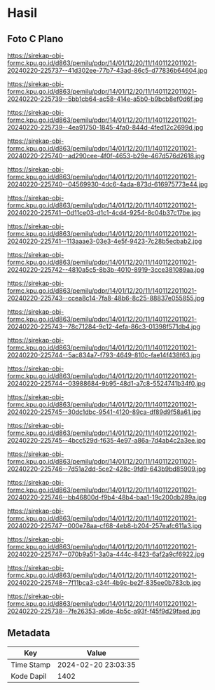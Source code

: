 # Hasil

## Foto C Plano

https://sirekap-obj-formc.kpu.go.id/d863/pemilu/pdpr/14/01/12/20/11/1401122011021-20240220-225737--41d302ee-77b7-43ad-86c5-d77836b64604.jpg

https://sirekap-obj-formc.kpu.go.id/d863/pemilu/pdpr/14/01/12/20/11/1401122011021-20240220-225739--5bb1cb64-ac58-414e-a5b0-b9bcb8ef0d6f.jpg

https://sirekap-obj-formc.kpu.go.id/d863/pemilu/pdpr/14/01/12/20/11/1401122011021-20240220-225739--4ea91750-1845-4fa0-844d-4fed12c2699d.jpg

https://sirekap-obj-formc.kpu.go.id/d863/pemilu/pdpr/14/01/12/20/11/1401122011021-20240220-225740--ad290cee-4f0f-4653-b29e-467d576d2618.jpg

https://sirekap-obj-formc.kpu.go.id/d863/pemilu/pdpr/14/01/12/20/11/1401122011021-20240220-225740--04569930-4dc6-4ada-873d-616975773e44.jpg

https://sirekap-obj-formc.kpu.go.id/d863/pemilu/pdpr/14/01/12/20/11/1401122011021-20240220-225741--0d11ce03-d1c1-4cd4-9254-8c04b37c17be.jpg

https://sirekap-obj-formc.kpu.go.id/d863/pemilu/pdpr/14/01/12/20/11/1401122011021-20240220-225741--113aaae3-03e3-4e5f-9423-7c28b5ecbab2.jpg

https://sirekap-obj-formc.kpu.go.id/d863/pemilu/pdpr/14/01/12/20/11/1401122011021-20240220-225742--4810a5c5-8b3b-4010-8919-3cce381089aa.jpg

https://sirekap-obj-formc.kpu.go.id/d863/pemilu/pdpr/14/01/12/20/11/1401122011021-20240220-225743--ccea8c14-7fa8-48b6-8c25-88837e055855.jpg

https://sirekap-obj-formc.kpu.go.id/d863/pemilu/pdpr/14/01/12/20/11/1401122011021-20240220-225743--78c71284-9c12-4efa-86c3-01398f571db4.jpg

https://sirekap-obj-formc.kpu.go.id/d863/pemilu/pdpr/14/01/12/20/11/1401122011021-20240220-225744--5ac834a7-f793-4649-810c-fae14f438f63.jpg

https://sirekap-obj-formc.kpu.go.id/d863/pemilu/pdpr/14/01/12/20/11/1401122011021-20240220-225744--03988684-9b95-48d1-a7c8-5524741b34f0.jpg

https://sirekap-obj-formc.kpu.go.id/d863/pemilu/pdpr/14/01/12/20/11/1401122011021-20240220-225745--30dc1dbc-9541-4120-89ca-df89d9f58a61.jpg

https://sirekap-obj-formc.kpu.go.id/d863/pemilu/pdpr/14/01/12/20/11/1401122011021-20240220-225745--4bcc529d-f635-4e97-a86a-7d4ab4c2a3ee.jpg

https://sirekap-obj-formc.kpu.go.id/d863/pemilu/pdpr/14/01/12/20/11/1401122011021-20240220-225746--7d51a2dd-5ce2-428c-9fd9-643b9bd85909.jpg

https://sirekap-obj-formc.kpu.go.id/d863/pemilu/pdpr/14/01/12/20/11/1401122011021-20240220-225746--bb46800d-f9b4-48b4-baa1-19c200db289a.jpg

https://sirekap-obj-formc.kpu.go.id/d863/pemilu/pdpr/14/01/12/20/11/1401122011021-20240220-225747--000e78aa-cf68-4eb8-b204-257eafc611a3.jpg

https://sirekap-obj-formc.kpu.go.id/d863/pemilu/pdpr/14/01/12/20/11/1401122011021-20240220-225747--070b9a51-3a0a-444c-8423-6af2a9cf6922.jpg

https://sirekap-obj-formc.kpu.go.id/d863/pemilu/pdpr/14/01/12/20/11/1401122011021-20240220-225748--7f11bca3-c34f-4b9c-be2f-835ee0b783cb.jpg

https://sirekap-obj-formc.kpu.go.id/d863/pemilu/pdpr/14/01/12/20/11/1401122011021-20240220-225738--7fe26353-a6de-4b5c-a93f-f45f9d29faed.jpg


## Metadata

| Key        | Value               |
| ---------- | ------------------- |
| Time Stamp | 2024-02-20 23:03:35 |
| Kode Dapil | 1402                |




